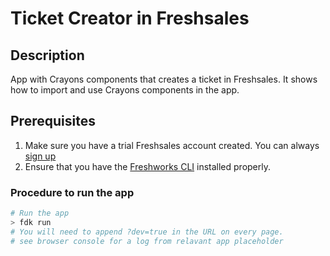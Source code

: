 # Ticket Creator in Freshsales

## Description

App with Crayons components that creates a ticket in Freshsales. It shows how to import and use Crayons components in the app.

## Prerequisites

1. Make sure you have a trial Freshsales account created. You can always [sign up](https://Freshsales.com/signup)
2. Ensure that you have the [Freshworks CLI](https://community.developers.freshworks.com/t/what-are-the-prerequisites-to-install-the-freshworks-cli/234) installed properly.

### Procedure to run the app

```sh
# Run the app
> fdk run
# You will need to append ?dev=true in the URL on every page.
# see browser console for a log from relavant app placeholder
```
